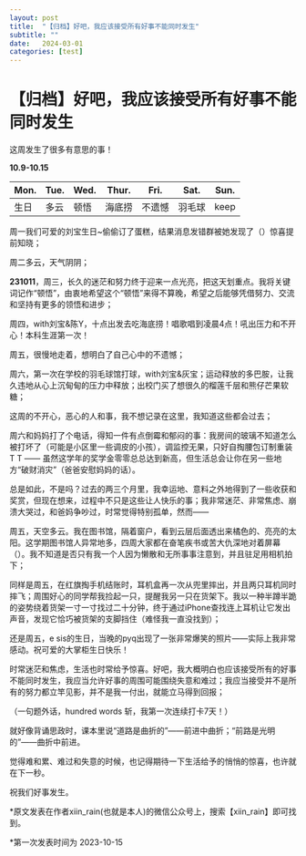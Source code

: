 ```yaml
---
layout: post
title:  "【归档】好吧，我应该接受所有好事不能同时发生"
subtitle: ""
date:   2024-03-01 
categories: [test]
---
```



# 【归档】好吧，我应该接受所有好事不能同时发生

这周发生了很多有意思的事！



**10.9-10.15**

| Mon. | Tue. | Wed. | Thur.  | Fri.   | Sat.   | Sun. |
| ---- | ---- | ---- | ------ | ------ | ------ | ---- |
| 生日 | 多云 | 顿悟 | 海底捞 | 不遗憾 | 羽毛球 | keep |



周一我们可爱的刘宝生日~偷偷订了蛋糕，结果消息发错群被她发现了（）惊喜提前知晓；

周二多云，天气阴阴；

**231011**，周三，长久的迷茫和努力终于迎来一点光亮，把这天划重点。我将关键词记作“顿悟”，由衷地希望这个“顿悟”来得不算晚，希望之后能够凭借努力、交流和坚持有更多的领悟和进步；

周四，with刘宝&陈Y，十点出发去吃海底捞！唱歌唱到凌晨4点！吼出压力和不开心！本科生涯第一次！

周五，很慢地走着，想明白了自己心中的不遗憾；

周六，第一次在学校的羽毛球馆打球，with刘宝&灰宝；运动释放的多巴胺，让我久违地从心上沉甸甸的压力中释放；出校门买了想很久的榴莲千层和熊仔芒果软糖；

这周的不开心，恶心的人和事，我不想记录在这里，我知道这些都会过去；

周六和妈妈打了个电话，得知一件有点倒霉和郁闷的事：我房间的玻璃不知道怎么被打坏了（可能是小区里一些调皮的小孩），调监控无果，只好自掏腰包订制重装T T —— 虽然这学年的奖学金零零总总达到新高，但生活总会让你在另一些地方“破财消灾”（爸爸安慰妈妈的话）。

总是如此，不是吗？过去的两三个月里，我幸运地、意料之外地得到了一些收获和奖赏，但现在想来，过程中不只是这些让人快乐的事；我非常迷茫、非常焦虑、崩溃大哭过，和爸妈争吵过，时常觉得特别孤单，然而——

周五，天空多云。我在图书馆，隔着窗户，看到云层后面透出来橘色的、亮亮的太阳。这学期图书馆人异常地多，四周大家都在奋笔疾书或苦大仇深地对着屏幕（）。我不知道是否只有我一个人因为懒散和无所事事注意到，并且驻足用相机拍下；

同样是周五，在红旗掏手机结账时，耳机盒再一次从兜里摔出，并且两只耳机同时摔飞；周围好心的同学帮我捡起一只，提醒我另一只在货架下。我以一种半蹲半跪的姿势绕着货架一寸一寸找过二十分钟，终于通过iPhone查找连上耳机让它发出声音，发现它恰巧被货架的支脚挡住（难怪我一直没找到）；

还是周五，e sis的生日，当晚的pyq出现了一张非常爆笑的照片——实际上我非常感动。祝可爱的大掌柜生日快乐！

时常迷茫和焦虑，生活也时常给予惊喜。好吧，我大概明白也应该接受所有的好事不能同时发生，我应当允许好事的周围可能围绕失意和难过；我应当接受并不是所有的努力都立竿见影，并不是我一付出，就能立马得到回报；

（一句题外话，hundred words 斩，我第一次连续打卡7天！）

就好像背诵思政时，课本里说“道路是曲折的”——前进中曲折；“前路是光明的”——曲折中前进。

觉得难和累、难过和失意的时候，也记得期待一下生活给予的悄悄的惊喜，也许就在下一秒。

祝我们好事发生。



*原文发表在作者xiin_rain(也就是本人)的微信公众号上，搜索【xiin_rain】即可找到。

*第一次发表时间为 2023-10-15
